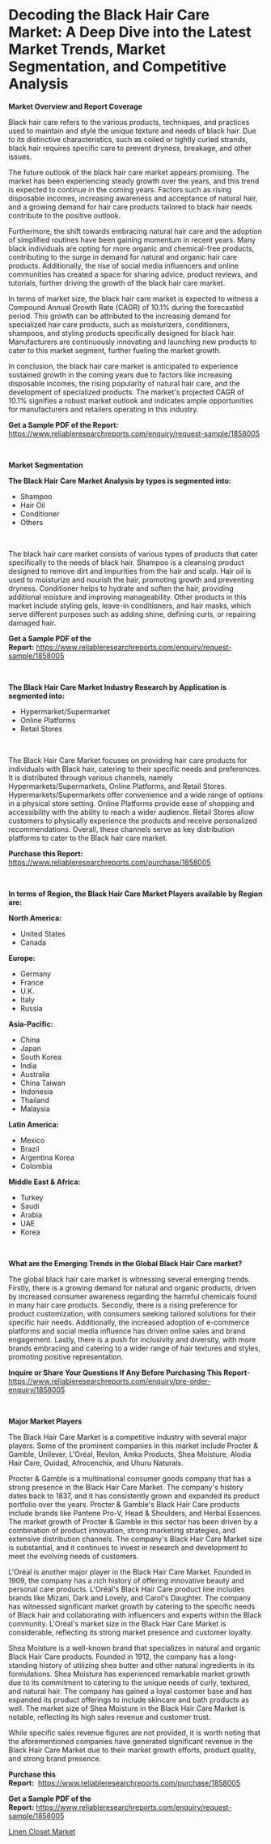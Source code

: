 <p><h1>Decoding the Black Hair Care Market: A Deep Dive into the Latest Market Trends, Market Segmentation, and Competitive Analysis</h1></p><p><strong>Market Overview and Report Coverage</strong></p>
<p><p>Black hair care refers to the various products, techniques, and practices used to maintain and style the unique texture and needs of black hair. Due to its distinctive characteristics, such as coiled or tightly curled strands, black hair requires specific care to prevent dryness, breakage, and other issues.</p><p>The future outlook of the black hair care market appears promising. The market has been experiencing steady growth over the years, and this trend is expected to continue in the coming years. Factors such as rising disposable incomes, increasing awareness and acceptance of natural hair, and a growing demand for hair care products tailored to black hair needs contribute to the positive outlook.</p><p>Furthermore, the shift towards embracing natural hair care and the adoption of simplified routines have been gaining momentum in recent years. Many black individuals are opting for more organic and chemical-free products, contributing to the surge in demand for natural and organic hair care products. Additionally, the rise of social media influencers and online communities has created a space for sharing advice, product reviews, and tutorials, further driving the growth of the black hair care market.</p><p>In terms of market size, the black hair care market is expected to witness a Compound Annual Growth Rate (CAGR) of 10.1% during the forecasted period. This growth can be attributed to the increasing demand for specialized hair care products, such as moisturizers, conditioners, shampoos, and styling products specifically designed for black hair. Manufacturers are continuously innovating and launching new products to cater to this market segment, further fueling the market growth.</p><p>In conclusion, the black hair care market is anticipated to experience sustained growth in the coming years due to factors like increasing disposable incomes, the rising popularity of natural hair care, and the development of specialized products. The market's projected CAGR of 10.1% signifies a robust market outlook and indicates ample opportunities for manufacturers and retailers operating in this industry.</p></p>
<p><strong>Get a Sample PDF of the Report:</strong> <a href="https://www.reliableresearchreports.com/enquiry/request-sample/1858005">https://www.reliableresearchreports.com/enquiry/request-sample/1858005</a></p>
<p>&nbsp;</p>
<p><strong>Market Segmentation</strong></p>
<p><strong>The Black Hair Care Market Analysis by types is segmented into:</strong></p>
<p><ul><li>Shampoo</li><li>Hair Oil</li><li>Conditioner</li><li>Others</li></ul></p>
<p>&nbsp;</p>
<p><p>The black hair care market consists of various types of products that cater specifically to the needs of black hair. Shampoo is a cleansing product designed to remove dirt and impurities from the hair and scalp. Hair oil is used to moisturize and nourish the hair, promoting growth and preventing dryness. Conditioner helps to hydrate and soften the hair, providing additional moisture and improving manageability. Other products in this market include styling gels, leave-in conditioners, and hair masks, which serve different purposes such as adding shine, defining curls, or repairing damaged hair.</p></p>
<p><strong>Get a Sample PDF of the Report:</strong>&nbsp;<a href="https://www.reliableresearchreports.com/enquiry/request-sample/1858005">https://www.reliableresearchreports.com/enquiry/request-sample/1858005</a></p>
<p>&nbsp;</p>
<p><strong>The Black Hair Care Market Industry Research by Application is segmented into:</strong></p>
<p><ul><li>Hypermarket/Supermarket</li><li>Online Platforms</li><li>Retail Stores</li></ul></p>
<p>&nbsp;</p>
<p><p>The Black Hair Care Market focuses on providing hair care products for individuals with Black hair, catering to their specific needs and preferences. It is distributed through various channels, namely Hypermarkets/Supermarkets, Online Platforms, and Retail Stores. Hypermarkets/Supermarkets offer convenience and a wide range of options in a physical store setting. Online Platforms provide ease of shopping and accessibility with the ability to reach a wider audience. Retail Stores allow customers to physically experience the products and receive personalized recommendations. Overall, these channels serve as key distribution platforms to cater to the Black hair care market.</p></p>
<p><strong>Purchase this Report:</strong>&nbsp; <a href="https://www.reliableresearchreports.com/purchase/1858005">https://www.reliableresearchreports.com/purchase/1858005</a></p>
<p>&nbsp;</p>
<p><strong>In terms of Region, the Black Hair Care Market Players available by Region are:</strong></p>
<p>
    <p> <strong> North America: </strong>
        <ul>
            <li>United States</li>
            <li>Canada</li>
        </ul>
        </p> 
    <p> <strong> Europe: </strong>
        <ul>
            <li>Germany</li>
            <li>France</li>
            <li>U.K.</li>
            <li>Italy</li>
            <li>Russia</li>
        </ul>
        </p> 
    <p> <strong> Asia-Pacific: </strong>
        <ul>
            <li>China</li>
            <li>Japan</li>
            <li>South Korea</li>
            <li>India</li>
            <li>Australia</li>
            <li>China Taiwan</li>
            <li>Indonesia</li>
            <li>Thailand</li>
            <li>Malaysia</li>
        </ul>
        </p> 
    <p> <strong> Latin America: </strong>
        <ul>
            <li>Mexico</li>
            <li>Brazil</li>
            <li>Argentina Korea</li>
            <li>Colombia</li>
        </ul>
        </p> 
    <p> <strong> Middle East & Africa: </strong>
        <ul>
            <li>Turkey</li>
            <li>Saudi</li>
            <li>Arabia</li>
            <li>UAE</li>
            <li>Korea</li>
        </ul>
    </p>
    </p>
<p>&nbsp;</p>
<p><strong>What are the Emerging Trends in the Global Black Hair Care market?</strong></p>
<p><p>The global black hair care market is witnessing several emerging trends. Firstly, there is a growing demand for natural and organic products, driven by increased consumer awareness regarding the harmful chemicals found in many hair care products. Secondly, there is a rising preference for product customization, with consumers seeking tailored solutions for their specific hair needs. Additionally, the increased adoption of e-commerce platforms and social media influence has driven online sales and brand engagement. Lastly, there is a push for inclusivity and diversity, with more brands embracing and catering to a wider range of hair textures and styles, promoting positive representation.</p></p>
<p><strong>Inquire or Share Your Questions If Any Before Purchasing This Report</strong>- <a href="https://www.reliableresearchreports.com/enquiry/pre-order-enquiry/1858005">https://www.reliableresearchreports.com/enquiry/pre-order-enquiry/1858005</a></p>
<p>&nbsp;</p>
<p><strong>Major Market Players</strong></p>
<p><p>The Black Hair Care Market is a competitive industry with several major players. Some of the prominent companies in this market include Procter & Gamble, Unilever, L'Oréal, Revlon, Amka Products, Shea Moisture, Alodia Hair Care, Ouidad, Afrocenchix, and Uhuru Naturals.</p><p>Procter & Gamble is a multinational consumer goods company that has a strong presence in the Black Hair Care Market. The company's history dates back to 1837, and it has consistently grown and expanded its product portfolio over the years. Procter & Gamble's Black Hair Care products include brands like Pantene Pro-V, Head & Shoulders, and Herbal Essences. The market growth of Procter & Gamble in this sector has been driven by a combination of product innovation, strong marketing strategies, and extensive distribution channels. The company's Black Hair Care Market size is substantial, and it continues to invest in research and development to meet the evolving needs of customers.</p><p>L'Oréal is another major player in the Black Hair Care Market. Founded in 1909, the company has a rich history of offering innovative beauty and personal care products. L'Oréal's Black Hair Care product line includes brands like Mizani, Dark and Lovely, and Carol's Daughter. The company has witnessed significant market growth by catering to the specific needs of Black hair and collaborating with influencers and experts within the Black community. L'Oréal's market size in the Black Hair Care Market is considerable, reflecting its strong market presence and customer loyalty.</p><p>Shea Moisture is a well-known brand that specializes in natural and organic Black Hair Care products. Founded in 1912, the company has a long-standing history of utilizing shea butter and other natural ingredients in its formulations. Shea Moisture has experienced remarkable market growth due to its commitment to catering to the unique needs of curly, textured, and natural hair. The company has gained a loyal customer base and has expanded its product offerings to include skincare and bath products as well. The market size of Shea Moisture in the Black Hair Care Market is notable, reflecting its high sales revenue and customer trust.</p><p>While specific sales revenue figures are not provided, it is worth noting that the aforementioned companies have generated significant revenue in the Black Hair Care Market due to their market growth efforts, product quality, and strong brand presence.</p></p>
<p><strong>Purchase this Report:</strong>&nbsp;&nbsp;<a href="https://www.reliableresearchreports.com/purchase/1858005">https://www.reliableresearchreports.com/purchase/1858005</a></p>
<p></p>
<p><strong>Get a Sample PDF of the Report:</strong>&nbsp;<a href="https://www.reliableresearchreports.com/enquiry/request-sample/1858005">https://www.reliableresearchreports.com/enquiry/request-sample/1858005</a></p>
<p><p><a href="https://github.com/GroverBarry/Market-Research-Report-List-3/blob/main/linen-closet-market.md">Linen Closet Market</a></p></p>
